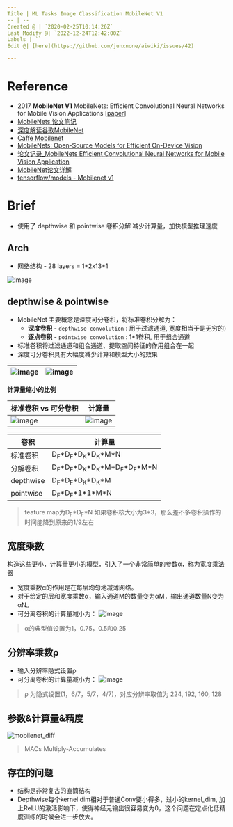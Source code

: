 ```yaml
---
Title | ML Tasks Image Classification MobileNet V1
-- | --
Created @ | `2020-02-25T10:14:26Z`
Last Modify @| `2022-12-24T12:42:00Z`
Labels | ``
Edit @| [here](https://github.com/junxnone/aiwiki/issues/42)

---
```

# Reference
- 2017 **MobileNet V1** MobileNets: Efficient Convolutional Neural Networks for Mobile Vision Applications [[paper](https://arxiv.org/pdf/1704.04861.pdf)]
- [MobileNets 论文笔记](https://blog.csdn.net/Jesse_Mx/article/details/70766871)
- [深度解读谷歌MobileNet](https://blog.csdn.net/T800GHB/article/details/78879612)
- [Caffe Mobilenet](https://github.com/01org/caffe/wiki/Mobilenet)
- [MobileNets: Open-Source Models for Efficient On-Device Vision](https://ai.googleblog.com/2017/06/mobilenets-open-source-models-for.html)
- [论文记录_MobileNets Efficient Convolutional Neural Networks for Mobile Vision Application](https://blog.csdn.net/u013082989/article/details/77970196)
- [MobileNet论文详解](https://blog.csdn.net/qq_38807688/article/details/84590717)
- [tensorflow/models - Mobilenet v1](https://github.com/tensorflow/models/blob/master/research/slim/nets/mobilenet_v1.md)

# Brief
- 使用了 depthwise 和 pointwise 卷积分解 减少计算量，加快模型推理速度


## Arch

- 网络结构 - 28 layers = 1+2x13+1

![image](https://user-images.githubusercontent.com/2216970/69853207-295a6700-12c1-11ea-95bf-e11dbac5bc23.png)


## depthwise & pointwise

- MobileNet 主要概念是深度可分卷积，将标准卷积分解为：
  - **深度卷积** - `depthwise convolution` :  用于过滤通道, 宽度相当于是无穷的)
  - **逐点卷积** - `pointwise convolution` : 1*1卷积, 用于组合通道
- 标准卷积将过滤通道和组合通道、提取空间特征的作用组合在一起
- 深度可分卷积具有大幅度减少计算和模型大小的效果

![image](https://user-images.githubusercontent.com/2216970/69784363-8e925780-11f0-11ea-954c-8a9a61136db6.png) |  ![image](https://user-images.githubusercontent.com/2216970/69728962-707d1680-1160-11ea-9aa5-baf765746667.png)
-- | --

**计算量缩小的比例**

标准卷积 vs 可分卷积 | 计算量
-- | --
![image](https://user-images.githubusercontent.com/2216970/69727854-43c7ff80-115e-11ea-9ef2-725facac4967.png) | ![image](https://user-images.githubusercontent.com/2216970/69728274-26dffc00-115f-11ea-9711-a2f0cd1c3f3a.png)


卷积 | 计算量
-- | --
标准卷积 | D<sub>F</sub>\*D<sub>F</sub>\*D<sub>K</sub>\*D<sub>K</sub>\*M\*N
分解卷积 | D<sub>F</sub>\*D<sub>F</sub>\*D<sub>K</sub>\*D<sub>K</sub>\*M+D<sub>F</sub>\*D<sub>F</sub>\*M\*N
depthwise | D<sub>F</sub>\*D<sub>F</sub>\*D<sub>K</sub>\*D<sub>K</sub>\*M
pointwise | D<sub>F</sub>\*D<sub>F</sub>\*1\*1\*M\*N

> feature map为D<sub>F</sub>\*D<sub>F</sub>\*N
> 如果卷积核大小为3*3，那么差不多卷积操作的时间能降到原来的1/9左右




## 宽度乘数
构造这些更小，计算量更小的模型，引入了一个非常简单的参数α，称为宽度乘法器
- 宽度乘数α的作用是在每层均匀地减薄网络。
- 对于给定的层和宽度乘数α，输入通道M的数量变为αM，输出通道数量N变为αN。
- 可分离卷积的计算量减小为： 
![image](https://user-images.githubusercontent.com/2216970/69731407-d2d81600-1164-11ea-8f99-403780fab4bc.png)
> α的典型值设置为1，0.75，0.5和0.25

## 分辨率乘数ρ

- 输入分辨率隐式设置ρ
- 可分离卷积的计算量减小为：
![image](https://user-images.githubusercontent.com/2216970/69731598-234f7380-1165-11ea-9858-fe6fe4555dc8.png)
> ρ 为隐式设置(1，6/7，5/7，4/7)，对应分辨率取值为 224, 192, 160, 128

## 参数&计算量&精度

![mobilenet_diff](https://user-images.githubusercontent.com/2216970/46989687-9730e700-d130-11e8-8fbe-335484c9eaf4.png)

> MACs Multiply-Accumulates

## 存在的问题

- 结构是非常复古的直筒结构
- Depthwise每个kernel dim相对于普通Conv要小得多，过小的kernel_dim, 加上ReLU的激活影响下，使得神经元输出很容易变为0，这个问题在定点化低精度训练的时候会进一步放大。

